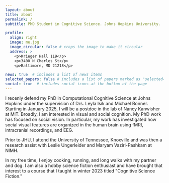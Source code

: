 ```yaml
---
layout: about
title: about
permalink: /
subtitle: PhD Student in Cognitive Science. Johns Hopkins University.

profile:
  align: right
  image: me.jpg
  image_circular: false # crops the image to make it circular
  address: >
    <p>Krieger Hall 119</p>
    <p>3400 N Charles St</p>
    <p>Baltimore, MD 21218</p>

news: true  # includes a list of news items
selected_papers: false # includes a list of papers marked as "selected={true}"
social: true  # includes social icons at the bottom of the page
---
```


I recenly defend my PhD in Computational Cognitive Science at Johns Hopkins under the supervision of Drs. Leyla Isik and Michael Bonner. Starting in January 2025, I will be a postdoc in the lab of Nancy Kanwisher at MIT. Broadly, I am interested in visual and social cognition. My PhD work has focused on social vision. In particular, my work has investigated how social visual features are organized in the human brain using fMRI, intracranial recordings, and EEG.  

Prior to JHU, I attend the University of Tennessee, Knoxville and was then a research assist with Leslie Ungerleider and Maryam Vaziri-Pashkam at NIMH. 

In my free time, I enjoy cooking, running, and long walks with my partner and dog. I am also a hobby science fiction enthusiast and have brought that interest to a course that I taught in winter 2023 titled "Cognitive Science Fiction."

